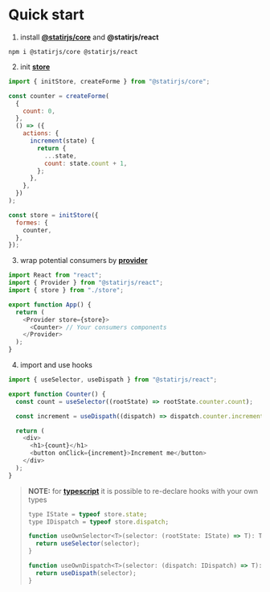 # Quick start

1. install [**@statirjs/core**](/content/core/home.md) and **@statirjs/react**

```shell
npm i @statirjs/core @statirjs/react
```

2. init [**store**](/content/core/store.md)

```js
import { initStore, createForme } from "@statirjs/core";

const counter = createForme(
  {
    count: 0,
  },
  () => ({
    actions: {
      increment(state) {
        return {
          ...state,
          count: state.count + 1,
        };
      },
    },
  })
);

const store = initStore({
  formes: {
    counter,
  },
});
```

3. wrap potential consumers by [**provider**](/content/react/provider.md)

```js
import React from "react";
import { Provider } from "@statirjs/react";
import { store } from "./store";

export function App() {
  return (
    <Provider store={store}>
      <Counter> // Your consumers components
    </Provider>
  );
}
```

4. import and use hooks

```js
import { useSelector, useDispath } from "@statirjs/react";

export function Counter() {
  const count = useSelector((rootState) => rootState.counter.count);

  const increment = useDispath((dispatch) => dispatch.counter.increment);

  return (
    <div>
      <h1>{count}</h1>
      <button onClick={increment}>Increment me</button>
    </div>
  );
}
```

> **NOTE:** for [**typescript**](https://www.typescriptlang.org/) it is possible to re-declare hooks with your own types
>
> ```js
> type IState = typeof store.state;
> type IDispatch = typeof store.dispatch;
>
> function useOwnSelector<T>(selector: (rootState: IState) => T): T {
>   return useSelector(selector);
> }
>
> function useOwnDispatch<T>(selector: (dispatch: IDispatch) => T): T {
>   return useDispath(selector);
> }
> ```
